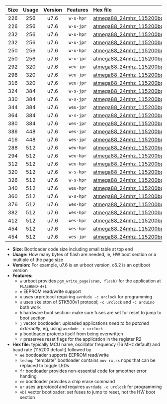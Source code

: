|Size|Usage|Version|Features|Hex file|
|:-:|:-:|:-:|:-:|:--|
|226|256|u7.6|`w-u-hpr`|[atmega88_24mhz_115200bps_ur.hex](https://raw.githubusercontent.com/stefanrueger/urboot/main/bootloaders/atmega88/fcpu_24mhz/115200_bps/atmega88_24mhz_115200bps_ur.hex)|
|226|256|u7.6|`w-u-jpr`|[atmega88_24mhz_115200bps_ur_vbl.hex](https://raw.githubusercontent.com/stefanrueger/urboot/main/bootloaders/atmega88/fcpu_24mhz/115200_bps/atmega88_24mhz_115200bps_ur_vbl.hex)|
|232|256|u7.6|`w-u-hpr`|[atmega88_24mhz_115200bps_lednop_ur.hex](https://raw.githubusercontent.com/stefanrueger/urboot/main/bootloaders/atmega88/fcpu_24mhz/115200_bps/atmega88_24mhz_115200bps_lednop_ur.hex)|
|232|256|u7.6|`w-u-jpr`|[atmega88_24mhz_115200bps_lednop_ur_vbl.hex](https://raw.githubusercontent.com/stefanrueger/urboot/main/bootloaders/atmega88/fcpu_24mhz/115200_bps/atmega88_24mhz_115200bps_lednop_ur_vbl.hex)|
|250|256|u7.6|`w-u-hpr`|[atmega88_24mhz_115200bps_lednop_fr_ur.hex](https://raw.githubusercontent.com/stefanrueger/urboot/main/bootloaders/atmega88/fcpu_24mhz/115200_bps/atmega88_24mhz_115200bps_lednop_fr_ur.hex)|
|250|256|u7.6|`w-u-jpr`|[atmega88_24mhz_115200bps_lednop_fr_ur_vbl.hex](https://raw.githubusercontent.com/stefanrueger/urboot/main/bootloaders/atmega88/fcpu_24mhz/115200_bps/atmega88_24mhz_115200bps_lednop_fr_ur_vbl.hex)|
|292|320|u7.6|`weu-jpr`|[atmega88_24mhz_115200bps_ee_ur_vbl.hex](https://raw.githubusercontent.com/stefanrueger/urboot/main/bootloaders/atmega88/fcpu_24mhz/115200_bps/atmega88_24mhz_115200bps_ee_ur_vbl.hex)|
|298|320|u7.6|`weu-jpr`|[atmega88_24mhz_115200bps_ee_lednop_ur_vbl.hex](https://raw.githubusercontent.com/stefanrueger/urboot/main/bootloaders/atmega88/fcpu_24mhz/115200_bps/atmega88_24mhz_115200bps_ee_lednop_ur_vbl.hex)|
|316|320|u7.6|`weu-jpr`|[atmega88_24mhz_115200bps_ee_lednop_fr_ur_vbl.hex](https://raw.githubusercontent.com/stefanrueger/urboot/main/bootloaders/atmega88/fcpu_24mhz/115200_bps/atmega88_24mhz_115200bps_ee_lednop_fr_ur_vbl.hex)|
|324|384|u7.6|`w-s-jpr`|[atmega88_24mhz_115200bps_vbl.hex](https://raw.githubusercontent.com/stefanrueger/urboot/main/bootloaders/atmega88/fcpu_24mhz/115200_bps/atmega88_24mhz_115200bps_vbl.hex)|
|330|384|u7.6|`w-s-jpr`|[atmega88_24mhz_115200bps_lednop_vbl.hex](https://raw.githubusercontent.com/stefanrueger/urboot/main/bootloaders/atmega88/fcpu_24mhz/115200_bps/atmega88_24mhz_115200bps_lednop_vbl.hex)|
|344|384|u7.6|`weu-jpr`|[atmega88_24mhz_115200bps_ee_lednop_fr_ce_ur_vbl.hex](https://raw.githubusercontent.com/stefanrueger/urboot/main/bootloaders/atmega88/fcpu_24mhz/115200_bps/atmega88_24mhz_115200bps_ee_lednop_fr_ce_ur_vbl.hex)|
|364|384|u7.6|`w-s-jpr`|[atmega88_24mhz_115200bps_lednop_fr_vbl.hex](https://raw.githubusercontent.com/stefanrueger/urboot/main/bootloaders/atmega88/fcpu_24mhz/115200_bps/atmega88_24mhz_115200bps_lednop_fr_vbl.hex)|
|380|384|u7.6|`wes-jpr`|[atmega88_24mhz_115200bps_ee_vbl.hex](https://raw.githubusercontent.com/stefanrueger/urboot/main/bootloaders/atmega88/fcpu_24mhz/115200_bps/atmega88_24mhz_115200bps_ee_vbl.hex)|
|386|448|u7.6|`wes-jpr`|[atmega88_24mhz_115200bps_ee_lednop_vbl.hex](https://raw.githubusercontent.com/stefanrueger/urboot/main/bootloaders/atmega88/fcpu_24mhz/115200_bps/atmega88_24mhz_115200bps_ee_lednop_vbl.hex)|
|416|448|u7.6|`wes-jpr`|[atmega88_24mhz_115200bps_ee_lednop_fr_vbl.hex](https://raw.githubusercontent.com/stefanrueger/urboot/main/bootloaders/atmega88/fcpu_24mhz/115200_bps/atmega88_24mhz_115200bps_ee_lednop_fr_vbl.hex)|
|288|512|u7.6|`weu-hpr`|[atmega88_24mhz_115200bps_ee_ur.hex](https://raw.githubusercontent.com/stefanrueger/urboot/main/bootloaders/atmega88/fcpu_24mhz/115200_bps/atmega88_24mhz_115200bps_ee_ur.hex)|
|294|512|u7.6|`weu-hpr`|[atmega88_24mhz_115200bps_ee_lednop_ur.hex](https://raw.githubusercontent.com/stefanrueger/urboot/main/bootloaders/atmega88/fcpu_24mhz/115200_bps/atmega88_24mhz_115200bps_ee_lednop_ur.hex)|
|312|512|u7.6|`weu-hpr`|[atmega88_24mhz_115200bps_ee_lednop_fr_ur.hex](https://raw.githubusercontent.com/stefanrueger/urboot/main/bootloaders/atmega88/fcpu_24mhz/115200_bps/atmega88_24mhz_115200bps_ee_lednop_fr_ur.hex)|
|320|512|u7.6|`w-s-hpr`|[atmega88_24mhz_115200bps.hex](https://raw.githubusercontent.com/stefanrueger/urboot/main/bootloaders/atmega88/fcpu_24mhz/115200_bps/atmega88_24mhz_115200bps.hex)|
|326|512|u7.6|`w-s-hpr`|[atmega88_24mhz_115200bps_lednop.hex](https://raw.githubusercontent.com/stefanrueger/urboot/main/bootloaders/atmega88/fcpu_24mhz/115200_bps/atmega88_24mhz_115200bps_lednop.hex)|
|340|512|u7.6|`weu-hpr`|[atmega88_24mhz_115200bps_ee_lednop_fr_ce_ur.hex](https://raw.githubusercontent.com/stefanrueger/urboot/main/bootloaders/atmega88/fcpu_24mhz/115200_bps/atmega88_24mhz_115200bps_ee_lednop_fr_ce_ur.hex)|
|360|512|u7.6|`w-s-hpr`|[atmega88_24mhz_115200bps_lednop_fr.hex](https://raw.githubusercontent.com/stefanrueger/urboot/main/bootloaders/atmega88/fcpu_24mhz/115200_bps/atmega88_24mhz_115200bps_lednop_fr.hex)|
|376|512|u7.6|`wes-hpr`|[atmega88_24mhz_115200bps_ee.hex](https://raw.githubusercontent.com/stefanrueger/urboot/main/bootloaders/atmega88/fcpu_24mhz/115200_bps/atmega88_24mhz_115200bps_ee.hex)|
|382|512|u7.6|`wes-hpr`|[atmega88_24mhz_115200bps_ee_lednop.hex](https://raw.githubusercontent.com/stefanrueger/urboot/main/bootloaders/atmega88/fcpu_24mhz/115200_bps/atmega88_24mhz_115200bps_ee_lednop.hex)|
|412|512|u7.6|`wes-hpr`|[atmega88_24mhz_115200bps_ee_lednop_fr.hex](https://raw.githubusercontent.com/stefanrueger/urboot/main/bootloaders/atmega88/fcpu_24mhz/115200_bps/atmega88_24mhz_115200bps_ee_lednop_fr.hex)|
|454|512|u7.6|`wes-hpr`|[atmega88_24mhz_115200bps_ee_lednop_fr_ce.hex](https://raw.githubusercontent.com/stefanrueger/urboot/main/bootloaders/atmega88/fcpu_24mhz/115200_bps/atmega88_24mhz_115200bps_ee_lednop_fr_ce.hex)|
|454|512|u7.6|`wes-jpr`|[atmega88_24mhz_115200bps_ee_lednop_fr_ce_vbl.hex](https://raw.githubusercontent.com/stefanrueger/urboot/main/bootloaders/atmega88/fcpu_24mhz/115200_bps/atmega88_24mhz_115200bps_ee_lednop_fr_ce_vbl.hex)|

- **Size:** Bootloader code size including small table at top end
- **Usage:** How many bytes of flash are needed, ie, HW boot section or a multiple of the page size
- **Version:** For example, u7.6 is an urboot version, o5.2 is an optiboot version
- **Features:**
  + `w` urboot provides `pgm_write_page(sram, flash)` for the application at `FLASHEND-4+1`
  + `e` EEPROM read/write support
  + `u` uses urprotocol requiring `avrdude -c urclock` for programming
  + `s` uses skeleton of STK500v1 protocol; `-c urclock` and `-c arduino` both work
  + `h` hardware boot section: make sure fuses are set for reset to jump to boot section
  + `j` vector bootloader: uploaded applications *need to be patched externally*, eg, using `avrdude -c urclock`
  + `p` bootloader protects itself from being overwritten
  + `r` preserves reset flags for the application in the register R2
- **Hex file:** typically MCU name, oscillator frequency (16 MHz default) and baud rate (115200 default) followed by
  + `ee` bootloader supports EEPROM read/write
  + `lednop` "template" bootloader contains `mov rx,rx` nops that can be replaced to toggle LEDs
  + `fr` bootloader provides non-essential code for smoother error handing
  + `ce` bootloader provides a chip erase command
  + `ur` uses urprotocol and requires `avrdude -c urclock` for programming
  + `vbl` vector bootloader: set fuses to jump to reset, not the HW boot section
